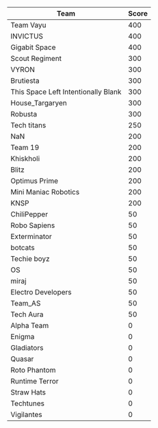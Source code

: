 |Team|Score|
|---|---|
|Team Vayu|400|
|INVICTUS|400|
|Gigabit Space|400|
|Scout Regiment|300|
|VYRON|300|
|Brutiesta|300|
|This Space Left Intentionally Blank|300|
|House_Targaryen|300|
|Robusta|300|
|Tech titans|250|
|NaN|200|
|Team 19|200|
|Khiskholi|200|
|Blitz|200|
|Optimus Prime|200|
|Mini Maniac Robotics|200|
|KNSP|200|
|ChiliPepper|50|
|Robo Sapiens|50|
|Exterminator|50|
|botcats|50|
|Techie boyz|50|
|OS|50|
|miraj|50|
|Electro Developers|50|
|Team_AS|50|
|Tech Aura|50|
|Alpha Team|0|
|Enigma|0|
|Gladiators|0|
|Quasar|0|
|Roto Phantom|0|
|Runtime Terror|0|
|Straw Hats|0|
|Techtunes|0|
|Vigilantes|0|
